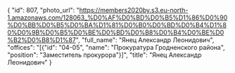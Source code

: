 {
    "id": 807,
    "photo_url": "https://members2020by.s3.eu-north-1.amazonaws.com/128063_%D0%AF%D0%BD%D0%B5%D1%86%D0%90%D0%BB%D0%B5%D0%BA%D1%81%D0%B0%D0%BD%D0%B4%D1%80%D0%9B%D0%B5%D0%BE%D0%BD%D0%B8%D0%B4%D0%BE%D0%B2%D0%B8%D1%87",
    "full_name": "Янец Александр Леонидович",
    "offices": "[{\"id\": \"04-05\", \"name\": \"Прокуратура Гродненского района\", \"position\": \"Заместитель прокурора\"}]",
    "title": "Янец Александр Леонидович"
}